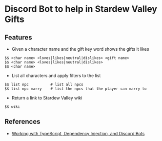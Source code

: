 # Discord Bot to help in Stardew Valley Gifts

## Features

- Given a character name and the gift key word shows the gifts it likes

```
$$ <char name> <loves|likes|neutral|dislikes> <gift name>
$$ <char name> <loves|likes|neutral|dislikes>
$$ <char name>
```

- List all characters and apply filters to the list
```
$$ list npc          # list all npcs
$$ list npc marry    # list the npcs that the player can marry to
``` 

- Return a link to Stardew Valley wiki
```
$$ wiki
```
## References

- [Working with TypeScript, Dependency Injection, and Discord Bots
  ](https://www.toptal.com/typescript/dependency-injection-discord-bot-tutorial)
